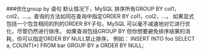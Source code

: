 ###优化group by 语句
默认情况下，MySQL 排序所有GROUP BY col1，col2，....。查询的方法如同在查询中指定ORDER BY col1，col2，...。
如果显式包括一个包含相同的列的ORDER BY子句，MySQL 可以毫不减速地对它进行优化，尽管仍然进行排序。
如果查询包括GROUP BY 但你想要避免排序结果的消耗，你可以指定ORDER BY NULL禁止排序。
	例如：
	INSERT INTO foo SELECT a, COUNT(*) FROM bar GROUP BY a ORDER BY NULL;
